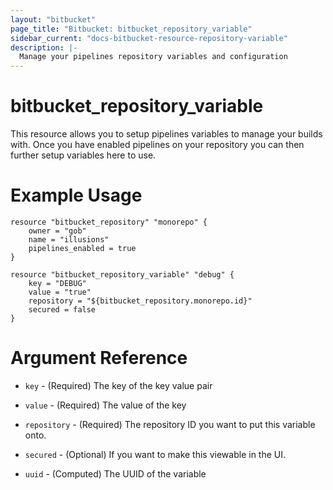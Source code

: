 ```yaml
---
layout: "bitbucket"
page_title: "Bitbucket: bitbucket_repository_variable"
sidebar_current: "docs-bitbucket-resource-repository-variable"
description: |-
  Manage your pipelines repository variables and configuration
---
```



# bitbucket\_repository\_variable

This resource allows you to setup pipelines variables to manage your builds with. Once you have enabled pipelines on your repository you can then further setup variables here to use.

# Example Usage

```hcl
resource "bitbucket_repository" "monorepo" {
    owner = "gob"
    name = "illusions"
    pipelines_enabled = true
}

resource "bitbucket_repository_variable" "debug" {
    key = "DEBUG"
    value = "true"
    repository = "${bitbucket_repository.monorepo.id}"
    secured = false
}
```

# Argument Reference

* `key` - (Required) The key of the key value pair
* `value` - (Required) The value of the key
* `repository` - (Required) The repository ID you want to put this variable onto.
* `secured` - (Optional) If you want to make this viewable in the UI.

* `uuid` - (Computed) The UUID of the variable
